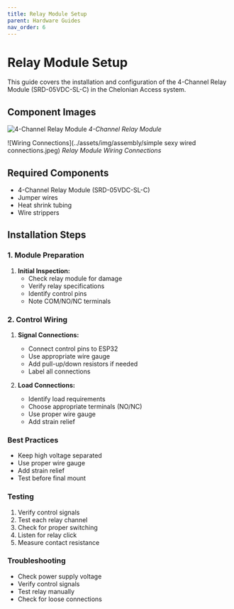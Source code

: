 ```yaml
---
title: Relay Module Setup
parent: Hardware Guides
nav_order: 6
---
```


# Relay Module Setup

This guide covers the installation and configuration of the 4-Channel Relay Module (SRD-05VDC-SL-C) in the Chelonian Access system.

## Component Images

![4-Channel Relay Module](../assets/img/assembly/4-relay-module.jpeg)
*4-Channel Relay Module*

![Wiring Connections](../assets/img/assembly/simple sexy wired connections.jpeg)
*Relay Module Wiring Connections*

## Required Components

- 4-Channel Relay Module (SRD-05VDC-SL-C)
- Jumper wires
- Heat shrink tubing
- Wire strippers

## Installation Steps

### 1. Module Preparation

1. **Initial Inspection:**
   - Check relay module for damage
   - Verify relay specifications
   - Identify control pins
   - Note COM/NO/NC terminals

### 2. Control Wiring

1. **Signal Connections:**
   - Connect control pins to ESP32
   - Use appropriate wire gauge
   - Add pull-up/down resistors if needed
   - Label all connections

2. **Load Connections:**
   - Identify load requirements
   - Choose appropriate terminals (NO/NC)
   - Use proper wire gauge
   - Add strain relief

### Best Practices

- Keep high voltage separated
- Use proper wire gauge
- Add strain relief
- Test before final mount

### Testing

1. Verify control signals
2. Test each relay channel
3. Check for proper switching
4. Listen for relay click
5. Measure contact resistance

### Troubleshooting

- Check power supply voltage
- Verify control signals
- Test relay manually
- Check for loose connections
